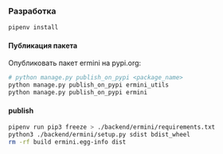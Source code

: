 ### Разработка


```bash
pipenv install
```

#### Публикация пакета

Опубликовать пакет ermini на pypi.org:

```bash
# python manage.py publish_on_pypi <package_name>
python manage.py publish_on_pypi ermini_utils
python manage.py publish_on_pypi ermini
```

#### publish

```bash
pipenv run pip3 freeze > ./backend/ermini/requirements.txt
python3 ./backend/ermini/setup.py sdist bdist_wheel
rm -rf build ermini.egg-info dist
```